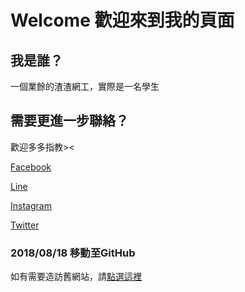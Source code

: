 # Welcome 歡迎來到我的頁面

## 我是誰？
一個業餘的渣渣網工，實際是一名學生

## 需要更進一步聯絡？
歡迎多多指教><

[Facebook](https://facebook.com/startw333)

[Line](https://line.me/GW0FoYRnOP)

[Instagram](https://instagram.com/supersonictw)

[Twitter](https://twitter.com/yuuki_yusaku)

### 2018/08/18 移動至GitHub
如有需要造訪舊網站，請[點選這裡](https://old.randychen.tk/)
